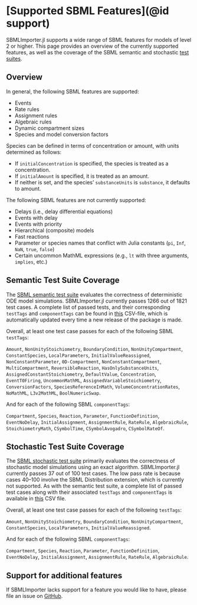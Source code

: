 # [Supported SBML Features](@id support)

SBMLImporter.jl supports a wide range of SBML features for models of level 2 or higher. This page provides an overview of the currently supported features, as well as the coverage of the SBML semantic and stochastic [test suites](https://github.com/sbmlteam/sbml-test-suite).

## Overview

In general, the following SBML features are supported:

* Events
* Rate rules
* Assignment rules
* Algebraic rules
* Dynamic compartment sizes
* Species and model conversion factors

Species can be defined in terms of concentration or amount, with units determined as follows:

* If `initialConcentration` is specified, the species is treated as a concentration.
* If `initialAmount` is specified, it is treated as an amount.
* If neither is set, and the species’ `substanceUnits` is `substance`, it defaults to amount.

The following SBML features are not currently supported:

* Delays (i.e., delay differential equations)
* Events with delay
* Events with priority
* Hierarchical (composite) models
* Fast reactions
* Parameter or species names that conflict with Julia constants (`pi`, `Inf`, `NaN`, `true`, `false`)
* Certain uncommon MathML expressions (e.g., `lt` with three arguments, `implies`, etc.)

## Semantic Test Suite Coverage

The [SBML semantic test suite](https://github.com/sbmlteam/sbml-test-suite/tree/release/cases/semantic) evaluates the correctness of deterministic ODE model simulations. SBMLImporter.jl currently passes 1266 out of 1821 test cases. A complete list of passed tests, and their corresponding `testTags` and `componentTags` can be found in [this](https://github.com/sebapersson/SBMLImporter.jl/blob/main/sbml_testsuite_support.csv) CSV-file, which is automatically updated every time a new release of the package is made.

Overall, at least one test case passes for each of the following SBML `testTags`:

`Amount`, `NonUnityStoichiometry`, `BoundaryCondition`, `NonUnityCompartment`, `ConstantSpecies`, `LocalParameters`, `InitialValueReassigned`, `NonConstantParameter`, `0D-Compartment`, `NonConstantCompartment`, `MultiCompartment`, `ReversibleReaction`, `HasOnlySubstanceUnits`, `AssignedConstantStoichiometry`, `DefaultValue`, `Concentration`, `EventT0Firing`, `UncommonMathML`, `AssignedVariableStoichiometry`, `ConversionFactors`, `SpeciesReferenceInMath`, `VolumeConcentrationRates`, `NoMathML`, `L3v2MathML`, `BoolNumericSwap`.

And for each of the following SBML `componentTags`:

`Compartment`, `Species`, `Reaction`, `Parameter`, `FunctionDefinition`, `EventNoDelay`, `InitialAssignment`, `AssignmentRule`, `RateRule`, `AlgebraicRule`, `StoichiometryMath`, `CSymbolTime`, `CSymbolAvogadro`, `CSymbolRateOf`.

## Stochastic Test Suite Coverage

The [SBML stochastic test suite](https://github.com/sbmlteam/sbml-test-suite/tree/release/cases/stochastic) primarily evaluates the correctness of stochastic model simulations using an exact algorithm. SBMLImporter.jl currently passes 37 out of 100 test cases. The low pass rate is because cases 40–100 involve the SBML Distribution extension, which is currently not supported. As with the semantic test suite, a complete list of passed test cases along with their associated `testTags` and `componentTags` is available in [this](https://github.com/sebapersson/SBMLImporter.jl/blob/main/sbml_testsuite_support.csv) CSV file.

Overall, at least one test case passes for each of the following `testTags`:

`Amount`, `NonUnityStoichiometry`, `BoundaryCondition`, `NonUnityCompartment`, `ConstantSpecies`, `LocalParameters`, `InitialValueReassigned`.

And for each of the following SBML `componentTags`:

`Compartment`, `Species`, `Reaction`, `Parameter`, `FunctionDefinition`, `EventNoDelay`, `InitialAssignment`, `AssignmentRule`, `RateRule`, `AlgebraicRule`.

## Support for additional features

If SBMLImporter lacks support for a feature you would like to have, please file an issue on [GitHub](https://github.com/sebapersson/SBMLImporter.jl).
